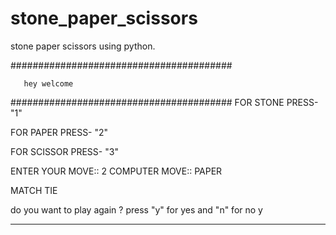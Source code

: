 # stone_paper_scissors
stone paper scissors using python.


########################################

       hey welcome

########################################
FOR STONE PRESS-   "1"

FOR PAPER PRESS-   "2"

FOR SCISSOR PRESS- "3"

ENTER YOUR MOVE:: 2
COMPUTER MOVE:: PAPER

MATCH TIE


do you want to play again ? press "y" for yes and "n" for no
y
________________________________________
